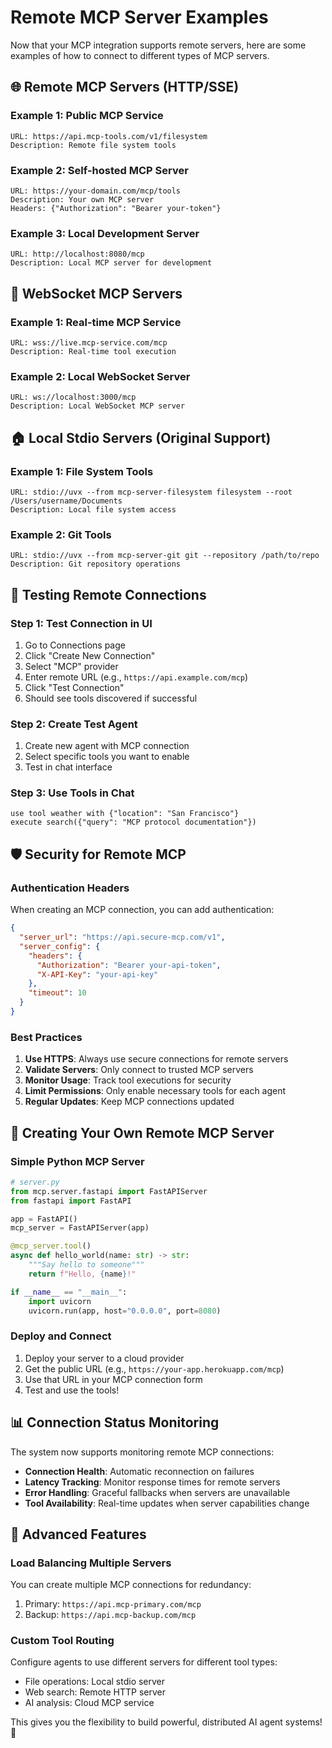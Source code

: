# Remote MCP Server Examples

Now that your MCP integration supports remote servers, here are some examples of how to connect to different types of MCP servers.

## 🌐 Remote MCP Servers (HTTP/SSE)

### Example 1: Public MCP Service
```
URL: https://api.mcp-tools.com/v1/filesystem
Description: Remote file system tools
```

### Example 2: Self-hosted MCP Server
```
URL: https://your-domain.com/mcp/tools
Description: Your own MCP server
Headers: {"Authorization": "Bearer your-token"}
```

### Example 3: Local Development Server
```
URL: http://localhost:8080/mcp
Description: Local MCP server for development
```

## 🔌 WebSocket MCP Servers

### Example 1: Real-time MCP Service
```
URL: wss://live.mcp-service.com/mcp
Description: Real-time tool execution
```

### Example 2: Local WebSocket Server
```
URL: ws://localhost:3000/mcp
Description: Local WebSocket MCP server
```

## 🏠 Local Stdio Servers (Original Support)

### Example 1: File System Tools
```
URL: stdio://uvx --from mcp-server-filesystem filesystem --root /Users/username/Documents
Description: Local file system access
```

### Example 2: Git Tools
```
URL: stdio://uvx --from mcp-server-git git --repository /path/to/repo
Description: Git repository operations
```

## 🧪 Testing Remote Connections

### Step 1: Test Connection in UI
1. Go to Connections page
2. Click "Create New Connection"
3. Select "MCP" provider
4. Enter remote URL (e.g., `https://api.example.com/mcp`)
5. Click "Test Connection"
6. Should see tools discovered if successful

### Step 2: Create Test Agent
1. Create new agent with MCP connection
2. Select specific tools you want to enable
3. Test in chat interface

### Step 3: Use Tools in Chat
```
use tool weather with {"location": "San Francisco"}
execute search({"query": "MCP protocol documentation"})
```

## 🛡️ Security for Remote MCP

### Authentication Headers
When creating an MCP connection, you can add authentication:

```json
{
  "server_url": "https://api.secure-mcp.com/v1",
  "server_config": {
    "headers": {
      "Authorization": "Bearer your-api-token",
      "X-API-Key": "your-api-key"
    },
    "timeout": 10
  }
}
```

### Best Practices
1. **Use HTTPS**: Always use secure connections for remote servers
2. **Validate Servers**: Only connect to trusted MCP servers
3. **Monitor Usage**: Track tool executions for security
4. **Limit Permissions**: Only enable necessary tools for each agent
5. **Regular Updates**: Keep MCP connections updated

## 🔧 Creating Your Own Remote MCP Server

### Simple Python MCP Server
```python
# server.py
from mcp.server.fastapi import FastAPIServer
from fastapi import FastAPI

app = FastAPI()
mcp_server = FastAPIServer(app)

@mcp_server.tool()
async def hello_world(name: str) -> str:
    """Say hello to someone"""
    return f"Hello, {name}!"

if __name__ == "__main__":
    import uvicorn
    uvicorn.run(app, host="0.0.0.0", port=8080)
```

### Deploy and Connect
1. Deploy your server to a cloud provider
2. Get the public URL (e.g., `https://your-app.herokuapp.com/mcp`)
3. Use that URL in your MCP connection form
4. Test and use the tools!

## 📊 Connection Status Monitoring

The system now supports monitoring remote MCP connections:

- **Connection Health**: Automatic reconnection on failures
- **Latency Tracking**: Monitor response times for remote servers
- **Error Handling**: Graceful fallbacks when servers are unavailable
- **Tool Availability**: Real-time updates when server capabilities change

## 🚀 Advanced Features

### Load Balancing Multiple Servers
You can create multiple MCP connections for redundancy:
1. Primary: `https://api.mcp-primary.com/mcp`
2. Backup: `https://api.mcp-backup.com/mcp`

### Custom Tool Routing
Configure agents to use different servers for different tool types:
- File operations: Local stdio server
- Web search: Remote HTTP server
- AI analysis: Cloud MCP service

This gives you the flexibility to build powerful, distributed AI agent systems! 🎉